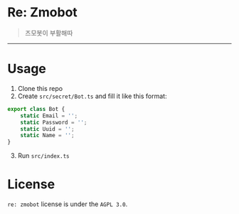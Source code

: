 # Re: Zmobot
> 즈모봇이 부활해따

-----

# Usage
1. Clone this repo
2. Create `src/secret/Bot.ts` and fill it like this format:
```ts
export class Bot {
    static Email = '';
    static Password = '';
    static Uuid = '';
    static Name = '';
}
```
3. Run `src/index.ts`

# License
`re: zmobot` license is under the `AGPL 3.0`.
